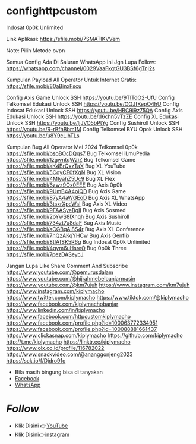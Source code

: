 # confighttpcustom

Indosat 0p0k Unlimited

Link Aplikasi:
https://sfile.mobi/7SMATlKVVem

Note:
Pilih Metode ovpn

Semua Config Ada Di Saluran WhatsApp Ini Jgn Lupa Follow:
https://whatsapp.com/channel/0029VaaFkqtGU3BSf6gTnj2s

Kumpulan Payload All Operator Untuk Internet Gratis:
https://sfile.mobi/80aBinxFscu

Config Axis Game Unlock SSH
https://youtu.be/9TITdO2-UfU
Config Telkomsel Edukasi Unlock SSH
https://youtu.be/OQJfKepO4hU
Config Indosat Edukasi Unlock SSH
https://youtu.be/HBC9i9z75QA
Config Axis Edukasi Unlock SSH
https://youtu.be/d6chn5vTzZE
Config XL Edukasi Unlock SSH
https://youtu.be/ljJVO5bPtYg
Config Sushiroll Unlock SSH
https://youtu.be/R-rBfhBbm1M
Config Telkomsel BYU Opok Unlock SSH
https://youtu.be/u8Y9cLIhTLs

Kumpulan Bug All Operator Mei 2024
Telkomsel 0p0k
https://sfile.mobi/bsoBOcDQqs7
Bug Telkomsel iLmuPedia
https://sfile.mobi/1zgwntqWziZ
Bug Telkomsel Game
https://sfile.mobi/aK4BrQxzTaX
Bug XL YouTube
https://sfile.mobi/5CqyCF0fXqN
Bug XL Vision
https://sfile.mobi/4MIyahZ5Uc9
Bug XL Flex
https://sfile.mobi/6zwz9Ox0EEE
Bug Axis 0p0k
https://sfile.mobi/9UmB4A4oiQD
Bug Axis Game
https://sfile.mobi/87yA4aWGEoD
Bug Axis XL WhatsApp
https://sfile.mobi/3tsxrXpcWsI
Bug Axis XL Video 
https://sfile.mobi/9FAASyeBgII
Bug Axis Sosmed
https://sfile.mobi/2oYwS8lXnqh
Bug Axis Sushiroll
https://sfile.mobi/734zt7u8daF
Bug Axis Music
https://sfile.mobi/aCGBqAl8S4r
Bug Axis XL Conference
https://sfile.mobi/7hQzAKqYHCw
Bug Axis Genflix
https://sfile.mobi/8tIAfSK5R6g
Bug Indosat 0p0k Unlimited
https://sfile.mobi/4qym6uHsreO
Bug 0p0k Three
https://sfile.mobi/7pezDASeycJ

Jangan Lupa Like Share Comment And Subscribe
https://www.youtube.com/@pemurusdalam
https://www.youtube.com/@hijrahmebelbanjarmasin
https://www.youtube.com/@km7ujuh
https://www.instagram.com/km7ujuh
https://www.instagram.com/kiplymacho
https://www.twitter.com/kiplymacho
https://www.tiktok.com/@kiplymacho
https://www.facebook.com/kiplymachobanjar
https://www.linkedin.com/in/kiplymacho
https://www.facebook.com/httpcustomkiplymacho
https://www.facebook.com/profile.php?id=100063772334951
https://www.facebook.com/profile.php?id=100088881661437
https://www.clickasnap.com/kiplymacho
https://github.com/kiplymacho
http://t.me/kiplymacho
https://linktr.ee/kiplymacho
https://www.olx.co.id/profile/116782022
https://www.snackvideo.com/@ananggonjeng2023
https://sck.io/f/Djdro91o




- Bila masih bingung bisa di tanyakan 
- [Facebook](https://www.facebook.com/httpcustomkiplymacho/)
- [WhatsApp](https://wa.me/6285751032225)

# _Follow_
- Klik Disini 👉[YouTube](https://www.youtube.com/@km7ujuh)
- Klik Disini👉[instagram](https://instagram.com/kiplymacho)
